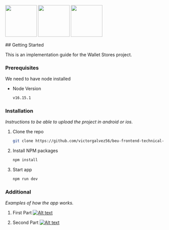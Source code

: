 <p float="center">
<img src="https://cdn.thenewstack.io/media/2022/01/10b88c68-typescript-logo-1024x576.png" height="100"></a>
<img src="https://assets.vercel.com/image/upload/q_auto/front/assets/design/white-nextjs.png" height="100"></a>
<img src="https://logos-download.com/wp-content/uploads/2016/09/React_logo_wordmark.png" height="100"></a>


</p>
<!-- GETTING STARTED -->
## Getting Started

This is an implementation guide for the Wallet Stores project.

### Prerequisites

We need to have node installed

- Node Version
  ```sh
  v16.15.1
  ```

### Installation

_Instructions to be able to upload the project in android or ios._

1. Clone the repo
   ```sh
   git clone https://github.com/victorgalvez56/beu-frontend-technical-test
   ```
2. Install NPM packages
   ```sh
   npm install
   ```
3. Start app 
   ```sh
   npm run dev
   ```

### Additional

_Examples of how the app works._

1. First Part
[![Alt text](https://img.youtube.com/vi/bCwjWWb_Pds/0.jpg)](https://www.youtube.com/shorts/bCwjWWb_Pds)


2. Second Part
[![Alt text](https://img.youtube.com/vi/lMZgz4K_Yn8/0.jpg)](https://youtu.be/lMZgz4K_Yn8)


